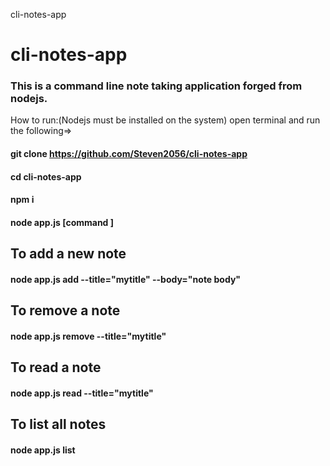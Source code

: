cli-notes-app
# cli-notes-app

### This is a command line note taking application forged from nodejs.
How to run:(Nodejs must be installed on the system)
open terminal and run the following=>

#### git clone https://github.com/Steven2056/cli-notes-app
#### cd cli-notes-app
#### npm i
#### node app.js [command <args>]

## To add a new note
#### node app.js add --title="mytitle" --body="note body"

## To remove a note
#### node app.js remove --title="mytitle"

## To read a note
#### node app.js read --title="mytitle"

## To list all notes
#### node app.js list
